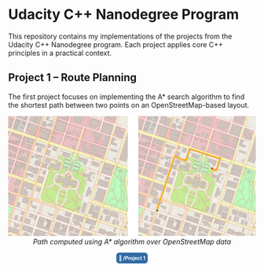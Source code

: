 # Udacity C++ Nanodegree Program

This repository contains my implementations of the projects from the Udacity C++ Nanodegree program. Each project applies core C++ principles in a practical context. 

## Project 1 – Route Planning

The first project focuses on implementing the A* search algorithm to find the shortest path between two points on an OpenStreetMap-based layout.

<p align="center">
  <img src="images/Route Planning.png" alt="Route Planning Preview" width="600"/>
  <em>Path computed using A* algorithm over OpenStreetMap data</em>
</p>

<p align="center">
  <a href="https://github.com/abdullaxahmed/Udacity-Cpp-Nanodegree/tree/main/Project-1%20Route%20Planning" style="
    display: inline-block;
    padding: 5px 5px;
    font-size: 10px;
    font-weight: bold;
    color: white;
    background-color: #165798e1;
    border-radius: 6px;
    text-decoration: none;
  ">📂 /Project 1</a>
</p>